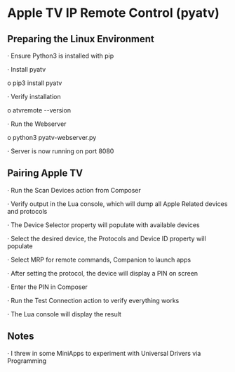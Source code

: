 ﻿# Apple TV IP Remote Control (pyatv)

## Preparing the Linux Environment
·	Ensure Python3 is installed with pip

·	Install pyatv

o	pip3 install pyatv

·	Verify installation

o	atvremote --version

·	Run the Webserver

o	python3 pyatv-webserver.py

·	Server is now running on port 8080
## Pairing Apple TV
·	Run the Scan Devices action from Composer

·	Verify output in the Lua console, which will dump all Apple Related devices and protocols

·	The Device Selector property will populate with available devices

·	Select the desired device, the Protocols and Device ID property will populate

·	Select MRP for remote commands, Companion to launch apps

·	After setting the protocol, the device will display a PIN on screen

·	Enter the PIN in Composer

·	Run the Test Connection action to verify everything works

·	The Lua console will display the result
## Notes
·	I threw in some MiniApps to experiment with Universal Drivers via Programming

